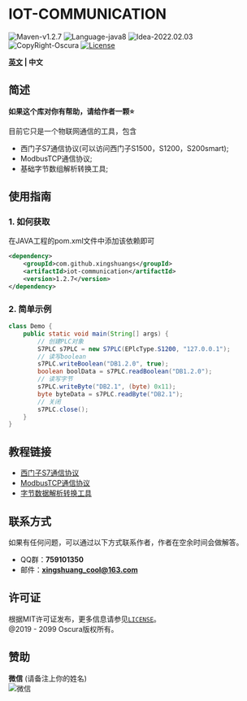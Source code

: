 # IOT-COMMUNICATION

![Maven-v1.2.7](https://img.shields.io/badge/Maven-v1.2.7-brightgreen)
![Language-java8](https://img.shields.io/badge/Language-java8-blue)
![Idea-2022.02.03](https://img.shields.io/badge/Idea-2022.02.03-lightgrey)
![CopyRight-Oscura](https://img.shields.io/badge/CopyRight-Oscura-yellow)
[![License](https://img.shields.io/badge/License-MIT-blue.svg)](./LICENSE)

**[英文](./README.md) | 中文**

## 简述

**如果这个库对你有帮助，请给作者一颗:star:**<br>

目前它只是一个物联网通信的工具，包含

- 西门子S7通信协议(可以访问西门子S1500，S1200，S200smart);
- ModbusTCP通信协议;
- 基础字节数组解析转换工具;

## 使用指南

### 1. 如何获取

在JAVA工程的pom.xml文件中添加该依赖即可

```xml
<dependency>
    <groupId>com.github.xingshuangs</groupId>
    <artifactId>iot-communication</artifactId>
    <version>1.2.7</version>
</dependency>
```

### 2. 简单示例

```java
class Demo {
    public static void main(String[] args) {
        // 创建PLC对象
        S7PLC s7PLC = new S7PLC(EPlcType.S1200, "127.0.0.1");
        // 读写boolean
        s7PLC.writeBoolean("DB1.2.0", true);
        boolean boolData = s7PLC.readBoolean("DB1.2.0");
        // 读写字节
        s7PLC.writeByte("DB2.1", (byte) 0x11);
        byte byteData = s7PLC.readByte("DB2.1");
        // 关闭
        s7PLC.close();
    }
}
```

## 教程链接

- [西门子S7通信协议](./tutorial/README-S7-CN.md)
- [ModbusTCP通信协议](./tutorial/README-Modbus-CN.md)
- [字节数据解析转换工具](./tutorial/README-ByteArray-CN.md)

## 联系方式

如果有任何问题，可以通过以下方式联系作者，作者在空余时间会做解答。

- QQ群：**759101350**
- 邮件：**xingshuang_cool@163.com**

## 许可证

根据MIT许可证发布，更多信息请参见[`LICENSE`](./LICENSE)。<br>
@2019 - 2099 Oscura版权所有。

## 赞助

**微信** (请备注上你的姓名)<br>
![微信](https://i.postimg.cc/brBG5vx8/image.png)

